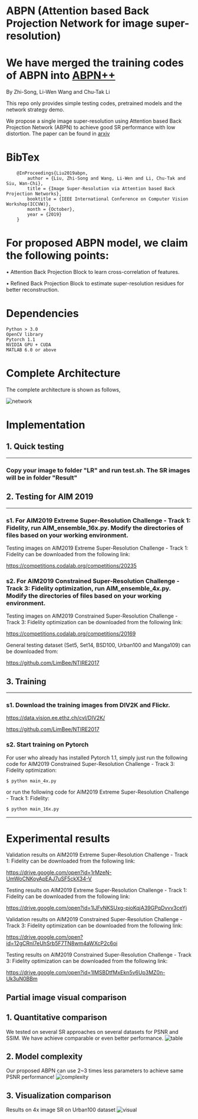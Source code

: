 # ABPN (Attention based Back Projection Network for image super-resolution)
# We have merged the training codes of ABPN into [ABPN++](https://github.com/Holmes-Alan/ABPN_PLUS)

By Zhi-Song, Li-Wen Wang and Chu-Tak Li

This repo only provides simple testing codes, pretrained models and the network strategy demo.

We propose a single image super-resolution using Attention based Back Projection Network (ABPN) to achieve good SR performance with low distortion. The paper can be found in [arxiv](https://arxiv.org/abs/1910.04476)

# BibTex

        @InProceedings{Liu2019abpn,
            author = {Liu, Zhi-Song and Wang, Li-Wen and Li, Chu-Tak and Siu, Wan-Chi},
            title = {Image Super-Resolution via Attention based Back Projection Networks},
            booktitle = {IEEE International Conference on Computer Vision Workshop(ICCVW)},
            month = {October},
            year = {2019}
        }
        
# For proposed ABPN model, we claim the following points:

• Attention Back Projection Block to learn cross-correlation of features.

• Refined Back Projection Block to estimate super-resolution residues for better reconstruction.

# Dependencies
    Python > 3.0
    OpenCV library
    Pytorch 1.1 
    NVIDIA GPU + CUDA
    MATLAB 6.0 or above

# Complete Architecture
The complete architecture is shown as follows,

![network](/figure/network.png)

# Implementation
## 1. Quick testing
---------------------------------------
### Copy your image to folder "LR" and run test.sh. The SR images will be in folder "Result"

## 2. Testing for AIM 2019
---------------------------------------
### s1. For AIM2019 Extreme Super-Resolution Challenge - Track 1: Fidelity, run **AIM_ensemble_16x.py**. Modify the directories of files based on your working environment.

Testing images on AIM2019 Extreme Super-Resolution Challenge - Track 1: Fidelity can be downloaded from the following link:

https://competitions.codalab.org/competitions/20235

### s2. For AIM2019 Constrained Super-Resolution Challenge - Track 3: Fidelity optimization, run **AIM_ensemble_4x.py**. Modify the directories of files based on your working environment.

Testing images on AIM2019 Constrained Super-Resolution Challenge - Track 3: Fidelity optimization can be downloaded from the following link:

https://competitions.codalab.org/competitions/20169

General testing dataset (Set5, Set14, BSD100, Urban100 and Manga109) can be downloaded from:

https://github.com/LimBee/NTIRE2017

## 3. Training
---------------------------
### s1. Download the training images from DIV2K and Flickr.
    
https://data.vision.ee.ethz.ch/cvl/DIV2K/

https://github.com/LimBee/NTIRE2017
   
### s2. Start training on Pytorch
For user who already has installed Pytorch 1.1, simply just run the following code for AIM2019 Constrained Super-Resolution Challenge - Track 3: Fidelity optimization:
```sh
$ python main_4x.py
```

or run the following code for AIM2019 Extreme Super-Resolution Challenge - Track 1: Fidelity:
```sh
$ python main_16x.py
```
---------------------------
  
# Experimental results

Validation results on AIM2019 Extreme Super-Resolution Challenge - Track 1: Fidelity can be downloaded from the following link:

https://drive.google.com/open?id=1rMzeN-UmWoCNKoyApEAJ7uSF5ckX34-V

Testing results on AIM2019 Extreme Super-Resolution Challenge - Track 1: Fidelity can be downloaded from the following link:

https://drive.google.com/open?id=1lJFvNKSUxg-pioKqjA39GPqDvvv3ceYj

Validation results on AIM2019 Constrained Super-Resolution Challenge - Track 3: Fidelity optimization can be downloaded from the following link:

https://drive.google.com/open?id=12gCRnI7eUhSrb5F7TN8wm4aWXcP2c6oi

Testing results on AIM2019 Constrained Super-Resolution Challenge - Track 3: Fidelity optimization can be downloaded from the following link:

https://drive.google.com/open?id=1IMSBDtfMxEkn5v6Up3MZ0n-Uk3uN0BBm

## Partial image visual comparison
## 1. Quantitative comparison
We tested on several SR approaches on several datasets for PSNR and SSIM. We have achieve comparable or even better performance.
![table](/figure/table.png)

## 2. Model complexity
Our proposed ABPN can use 2~3 times less parameters to achieve same PSNR performance!
![complexity](/figure/complexity.png)

## 3. Visualization comparison
Results on 4x image SR on Urban100 dataset
![visual](/figure/visualization.png)
